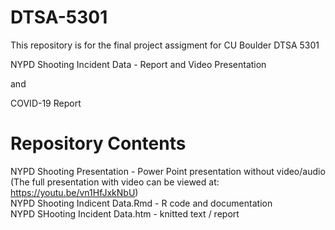 # DTSA-5301

This repository is for the final project assigment for CU Boulder DTSA 5301

NYPD Shooting Incident Data - Report and Video Presentation

and

COVID-19 Report

# Repository Contents

NYPD Shooting Presentation - Power Point presentation without video/audio  
(The full presentation with video can be viewed at:  https://youtu.be/vn1HfJxkNbU)  
NYPD Shooting Indicent Data.Rmd - R code and documentation  
NYPD SHooting Incident Data.htm - knitted text / report  
